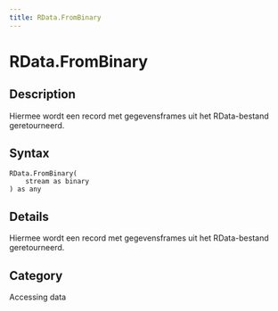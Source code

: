```yaml
---
title: RData.FromBinary
---
```


# RData.FromBinary


## Description

Hiermee wordt een record met gegevensframes uit het RData-bestand geretourneerd.


## Syntax

```powerquery
RData.FromBinary(
    stream as binary
) as any
```


## Details

Hiermee wordt een record met gegevensframes uit het RData-bestand geretourneerd.



## Category
Accessing data
